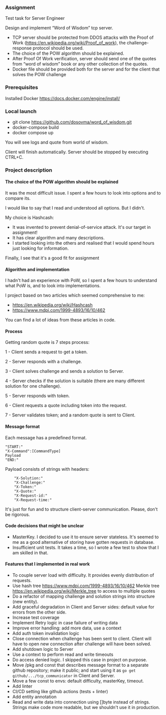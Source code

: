 ### Assignment

Test task for Server Engineer

Design and implement “Word of Wisdom” tcp server.
- TCP server should be protected from DDOS attacks with the Proof of Work (https://en.wikipedia.org/wiki/Proof_of_work),
the challenge-response protocol should be used.
- The choice of the POW algorithm should be explained.
- After Proof Of Work verification, server should send one of the quotes from “word of wisdom” book or any other
collection of the quotes.
- Docker file should be provided both for the server and for the client that solves the POW challenge

### Prerequisites

Installed Docker https://docs.docker.com/engine/install/

### Local launch

- git clone https://github.com/dosovma/word_of_wisdom.git
- docker-compose build
- docker compose up

You will see logs and quote from world of wisdom.

Client will finish automatically. Server should be stopped by executing CTRL+C.

### Project description

#### The choice of the POW algorithm should be explained

It was the most difficult issue. I spent a few hours to look into options and to compare its.

I would like to say that I read and understood all options. But I didn't.

My choice is Hashcash:

- It was invented to prevent denial-of-service attack. It's our target in assignment!
- It has clear algorithm and many descriptions.
- I started looking into the others and realised that I would spend hours just looking for information.

Finally, I see that it's a good fit for assignment

#### Algorithm and implementation

I hadn't had an experience with PoW, so I spent a few hours to understand what PoW is, and to look into implementations.

I project based on two articles which seemed comprehensive to me:

- https://en.wikipedia.org/wiki/Hashcash
- https://www.mdpi.com/1999-4893/16/10/462

You can find a lot of ideas from these articles in code.

#### Process

Getting random quote is 7 steps process:

1 - Client sends a request to get a token.

2 - Server responds with a challenge.

3 - Client solves challenge and sends a solution to Server.

4 - Server checks if the solution is suitable (there are many different solution for one challenge).

5 - Server responds with token.

6 - Client requests a quote including token into the request.

7 - Server validates token; and a random quote is sent to Client.

#### Message format

Each message has a predefined format.

```text
"START:"
"X-Command":[CommandType]
Payload
"END:"
```

Payload consists of strings with headers:

```text
	"X-Solution:"
	"X-Challenge:"
	"X-Token:"
	"X-Quote:"
	"X-Request-id:"
	"X-Request-time:"
```

It's just for fun and to structure client-server communication. Please, don't be rigorous.

#### Code decisions that might be unclear

- MasterKey. I decided to use it to ensure server stateless. It's seemed to me as a good alternative of storing have
  gotten requests in database.
- Insufficient unit tests. It takes a time, so I wrote a few test to show that I am skilled in that.

#### Features that I implemented in real work

- To couple server load with difficulty. It provides evenly distribution of requests.
- Use hash tree https://www.mdpi.com/1999-4893/16/10/462 Merkle tree https://en.wikipedia.org/wiki/Merkle_tree to access
  to multiple quotes
- Do a refactor of mapping challenge and solution strings into structure (new entity).
- Add graceful degradation in Client and Server sides: default value for errors from the other side.
- Increase test coverage
- Implement Retry logic in case failure of writing data
- Improve error handling: add more data, use a context
- Add auth token invalidation logic
- Close connection when challenge has been sent to client. Client will have to open new connection after challenge will
  have been solved.
- Add shutdown logic to Server
- Use a context to perform read and write timeouts
- Do access denied logic. I skipped this case in project on purpose.
- Move /pkg and const that describes message format to a separate github repository; make it public; and start using it
  as `go get github/.../tcp_communicator` in Client and Server.
- Move a few const to envs: default difficulty, masterKey, timeout.
- Add linter
- CI/CD setting like github actions (tests + linter)
- Add entity annotation
- Read and write data into connection using []byte instead of strings. Strings make code more readable, but we shouldn't use it in production.  
